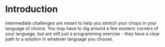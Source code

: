 # Introduction

Intermediate challenges are meant to help you stretch your chops in your language of choice. You may have to dig around a few esoteric corners of your language, but are still just a programming exercise - they have a clear path to a solution in whatever language you choose. 
